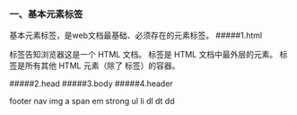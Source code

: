 ### 一、基本元素标签
基本元素标签，是web文档最基础、必须存在的元素标签。
#####1.html

<html> 标签告知浏览器这是一个 HTML 文档。

<html> 标签是 HTML 文档中最外层的元素。

<html> 标签是所有其他 HTML 元素（除了 <!DOCTYPE> 标签）的容器。

#####2.head
#####3.body
#####4.header


footer
nav
img
a
span
em
strong
ul
li
dl
dt
dd


